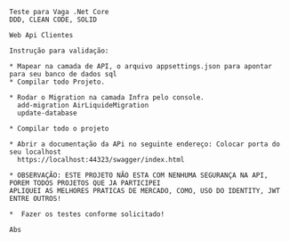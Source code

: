 	Teste para Vaga .Net Core
	DDD, CLEAN CODE, SOLID

	Web Api Clientes

	Instrução para validação:

	* Mapear na camada de API, o arquivo appsettings.json para apontar para seu banco de dados sql
	* Compilar todo Projeto.
	
	* Rodar o Migration na camada Infra pelo console.
	  add-migration AirLiquideMigration
	  update-database
	  
	* Compilar todo o projeto
	
	* Abrir a documentação da APi no seguinte endereço: Colocar porta do seu localhost
	  https://localhost:44323/swagger/index.html 
	
	* OBSERVAÇÃO: ESTE PROJETO NÃO ESTA COM NENHUMA SEGURANÇA NA API, POREM TODOS PROJETOS QUE JA PARTICIPEI 
	APLIQUEI AS MELHORES PRATICAS DE MERCADO, COMO, USO DO IDENTITY, JWT ENTRE OUTROS!
	
	*  Fazer os testes conforme solicitado!
	
	Abs
	
	
